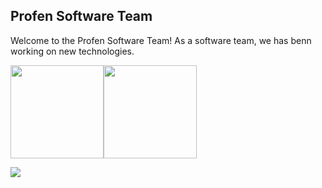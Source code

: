 ## Profen Software Team

Welcome to the Profen Software Team! As a software team, we has benn working on new technologies.


<img src="https://github-readme-stats-sigma-five.vercel.app/api?username=Profen-Software&show_icons=true&theme=material-palenight" height="149" /><img src="https://github-readme-stats-sigma-five.vercel.app/api/top-langs/?username=Profen-Software&show_icons=true&layout=compact&theme=material-palenight" height="149" />

![](https://komarev.com/ghpvc/?username=Profen-Software)
